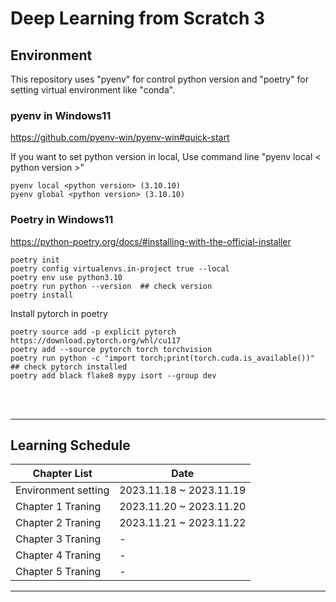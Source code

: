 # Deep Learning from Scratch 3

## Environment

This repository uses "pyenv" for control python version and "poetry" for setting virtual environment like "conda".

### pyenv in Windows11

https://github.com/pyenv-win/pyenv-win#quick-start

If you want to set python version in local, Use command line "pyenv local < python version >"

```pwsh
pyenv local <python version> (3.10.10)
pyenv global <python version> (3.10.10)
``````
    

### Poetry in Windows11

https://python-poetry.org/docs/#installing-with-the-official-installer

```pwsh
poetry init
poetry config virtualenvs.in-project true --local
poetry env use python3.10
poetry run python --version  ## check version
poetry install
```
    
Install pytorch in poetry

```pwsh
poetry source add -p explicit pytorch https://download.pytorch.org/whl/cu117
poetry add --source pytorch torch torchvision
poetry run python -c "import torch;print(torch.cuda.is_available())"  ## check pytorch installed
poetry add black flake8 mypy isort --group dev
```




<br><br>
<hr>

## Learning Schedule


|Chapter List|Date|
|----|---------|
|Environment setting|2023.11.18 ~ 2023.11.19|
|Chapter 1 Traning|2023.11.20 ~ 2023.11.20|
|Chapter 2 Traning|2023.11.21 ~ 2023.11.22|
|Chapter 3 Traning|-|
|Chapter 4 Traning|-|
|Chapter 5 Traning|-|

<hr>

